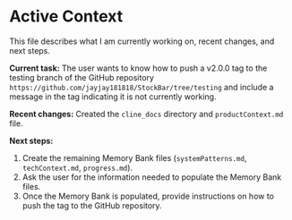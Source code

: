 # Active Context

This file describes what I am currently working on, recent changes, and next steps.

**Current task:**
The user wants to know how to push a v2.0.0 tag to the testing branch of the GitHub repository `https://github.com/jayjay181818/StockBar/tree/testing` and include a message in the tag indicating it is not currently working.

**Recent changes:**
Created the `cline_docs` directory and `productContext.md` file.

**Next steps:**
1. Create the remaining Memory Bank files (`systemPatterns.md`, `techContext.md`, `progress.md`).
2. Ask the user for the information needed to populate the Memory Bank files.
3. Once the Memory Bank is populated, provide instructions on how to push the tag to the GitHub repository.